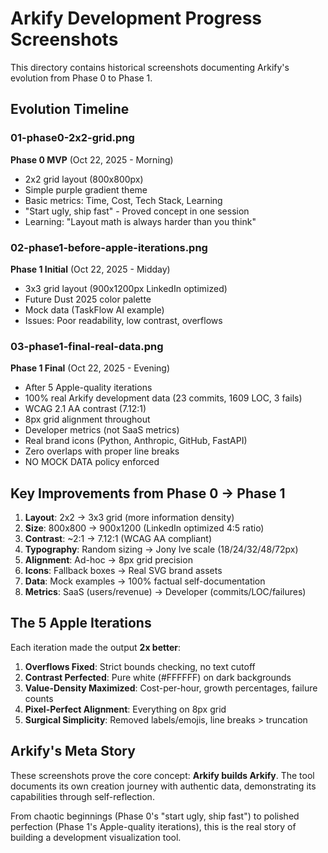 # Arkify Development Progress Screenshots

This directory contains historical screenshots documenting Arkify's evolution from Phase 0 to Phase 1.

## Evolution Timeline

### 01-phase0-2x2-grid.png
**Phase 0 MVP** (Oct 22, 2025 - Morning)
- 2x2 grid layout (800x800px)
- Simple purple gradient theme
- Basic metrics: Time, Cost, Tech Stack, Learning
- "Start ugly, ship fast" - Proved concept in one session
- Learning: "Layout math is always harder than you think"

### 02-phase1-before-apple-iterations.png
**Phase 1 Initial** (Oct 22, 2025 - Midday)
- 3x3 grid layout (900x1200px LinkedIn optimized)
- Future Dust 2025 color palette
- Mock data (TaskFlow AI example)
- Issues: Poor readability, low contrast, overflows

### 03-phase1-final-real-data.png
**Phase 1 Final** (Oct 22, 2025 - Evening)
- After 5 Apple-quality iterations
- 100% real Arkify development data (23 commits, 1609 LOC, 3 fails)
- WCAG 2.1 AA contrast (7.12:1)
- 8px grid alignment throughout
- Developer metrics (not SaaS metrics)
- Real brand icons (Python, Anthropic, GitHub, FastAPI)
- Zero overlaps with proper line breaks
- NO MOCK DATA policy enforced

## Key Improvements from Phase 0 → Phase 1

1. **Layout**: 2x2 → 3x3 grid (more information density)
2. **Size**: 800x800 → 900x1200 (LinkedIn optimized 4:5 ratio)
3. **Contrast**: ~2:1 → 7.12:1 (WCAG AA compliant)
4. **Typography**: Random sizing → Jony Ive scale (18/24/32/48/72px)
5. **Alignment**: Ad-hoc → 8px grid precision
6. **Icons**: Fallback boxes → Real SVG brand assets
7. **Data**: Mock examples → 100% factual self-documentation
8. **Metrics**: SaaS (users/revenue) → Developer (commits/LOC/failures)

## The 5 Apple Iterations

Each iteration made the output **2x better**:

1. **Overflows Fixed**: Strict bounds checking, no text cutoff
2. **Contrast Perfected**: Pure white (#FFFFFF) on dark backgrounds
3. **Value-Density Maximized**: Cost-per-hour, growth percentages, failure counts
4. **Pixel-Perfect Alignment**: Everything on 8px grid
5. **Surgical Simplicity**: Removed labels/emojis, line breaks > truncation

## Arkify's Meta Story

These screenshots prove the core concept: **Arkify builds Arkify**. The tool documents its own creation journey with authentic data, demonstrating its capabilities through self-reflection.

From chaotic beginnings (Phase 0's "start ugly, ship fast") to polished perfection (Phase 1's Apple-quality iterations), this is the real story of building a development visualization tool.

